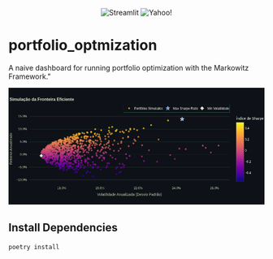 <p align="center">
  <img src="https://img.shields.io/badge/Streamlit-%23FE4B4B.svg?style=for-the-badge&logo=streamlit&logoColor=white" alt="Streamlit"/>
  <img src="https://img.shields.io/badge/Yahoo!-6001D2?style=for-the-badge&logo=Yahoo!&logoColor=white" alt="Yahoo!"/>
</p>

# portfolio_optmization

A naive dashboard for running portfolio optimization with the Markowitz Framework."

<p align="center">
  <img src="figs/fronteira.png" alt="fronteira.png"/>
</p>

## Install Dependencies

```bash
poetry install